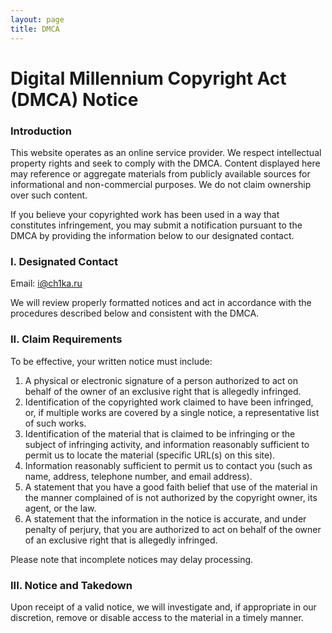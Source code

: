 ```yaml
---
layout: page
title: DMCA
---
```


# Digital Millennium Copyright Act (DMCA) Notice

### Introduction
This website operates as an online service provider. We respect intellectual property rights and seek to comply with the DMCA. Content displayed here may reference or aggregate materials from publicly available sources for informational and non-commercial purposes. We do not claim ownership over such content.

If you believe your copyrighted work has been used in a way that constitutes infringement, you may submit a notification pursuant to the DMCA by providing the information below to our designated contact.

### I. Designated Contact
Email: i@ch1ka.ru

We will review properly formatted notices and act in accordance with the procedures described below and consistent with the DMCA.

### II. Claim Requirements
To be effective, your written notice must include:

1) A physical or electronic signature of a person authorized to act on behalf of the owner of an exclusive right that is allegedly infringed.  
2) Identification of the copyrighted work claimed to have been infringed, or, if multiple works are covered by a single notice, a representative list of such works.  
3) Identification of the material that is claimed to be infringing or the subject of infringing activity, and information reasonably sufficient to permit us to locate the material (specific URL(s) on this site).  
4) Information reasonably sufficient to permit us to contact you (such as name, address, telephone number, and email address).  
5) A statement that you have a good faith belief that use of the material in the manner complained of is not authorized by the copyright owner, its agent, or the law.  
6) A statement that the information in the notice is accurate, and under penalty of perjury, that you are authorized to act on behalf of the owner of an exclusive right that is allegedly infringed.

Please note that incomplete notices may delay processing.

### III. Notice and Takedown
Upon receipt of a valid notice, we will investigate and, if appropriate in our discretion, remove or disable access to the material in a timely manner.